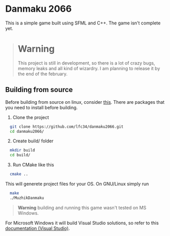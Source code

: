 
# Danmaku 2066

This is a simple game built using SFML and C++.
The game isn't complete yet.

> # Warning
> This project is still in development,  so there is a lot of crazy bugs, memory leaks
> and all kind of wizardry. I am planning to release it by the end of the february.

## Building from source

Before building from source on linux, consider [this](https://www.sfml-dev.org/tutorials/2.6/start-cmake.php#requirements). There are packages that you need to install before building.

1. Clone the project

```bash
  git clone https://github.com/lfc34/danmaku2066.git
  cd danmaku2066/
```

2. Create build/ folder

```bash
  mkdir build
  cd build/
```

3. Run CMake like this 

```bash
  cmake .. 
```
This will generete project files for your OS. On GNU/Linux simply run 
```bash
  make
  ./MuzhikDanmaku
```

> **Warning** building and running this game wasn't tested on MS Windows.  

For Microsoft Windows it will build Visual Studio solutions, so refer to this [documentation (Visual Studio)](https://learn.microsoft.com/en-us/visualstudio/ide/building-and-cleaning-projects-and-solutions-in-visual-studio?view=vs-2022). 

    